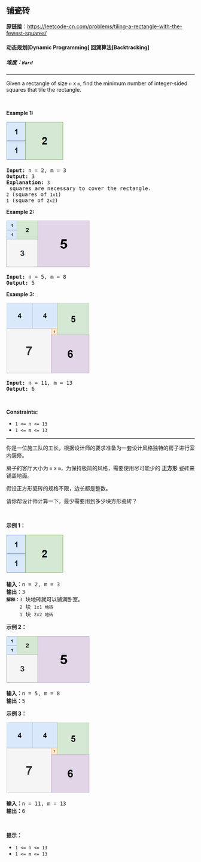 ## 铺瓷砖

**原链接**：<https://leetcode-cn.com/problems/tiling-a-rectangle-with-the-fewest-squares/>

#### 动态规划[Dynamic Programming]    回溯算法[Backtracking]    

##### 难度：**`Hard`**

----- 
<p>Given a rectangle of size&nbsp;<code>n</code>&nbsp;x <code><font face="monospace">m</font></code>, find the minimum number of integer-sided squares that tile the rectangle.</p>

<p>&nbsp;</p>
<p><strong>Example 1:</strong></p>

<p><img alt="" src="../../static/2019/10/17/sample_11_1592.png" style="width: 154px; height: 106px;" /></p>

<pre>
<strong>Input:</strong> n = 2, m = 3
<strong>Output:</strong> 3
<strong>Explanation:</strong> <code>3</code> squares are necessary to cover the rectangle.
<code>2</code> (squares of <code>1x1</code>)
<code>1</code> (square of <code>2x2</code>)</pre>

<p><strong>Example 2:</strong></p>

<p><img alt="" src="../../static/2019/10/17/sample_22_1592.png" style="width: 224px; height: 126px;" /></p>

<pre>
<strong>Input:</strong> n = 5, m = 8
<strong>Output:</strong> 5
</pre>

<p><strong>Example 3:</strong></p>

<p><img alt="" src="../../static/2019/10/17/sample_33_1592.png" style="width: 224px; height: 189px;" /></p>

<pre>
<strong>Input:</strong> n = 11, m = 13
<strong>Output:</strong> 6
</pre>

<p>&nbsp;</p>
<p><strong>Constraints:</strong></p>

<ul>
	<li><code>1 &lt;= n &lt;= 13</code></li>
	<li><code>1 &lt;= m&nbsp;&lt;=&nbsp;13</code></li>
</ul>


----- 
<p>你是一位施工队的工长，根据设计师的要求准备为一套设计风格独特的房子进行室内装修。</p>

<p>房子的客厅大小为&nbsp;<code>n</code>&nbsp;x <code>m</code>，为保持极简的风格，需要使用尽可能少的 <strong>正方形</strong> 瓷砖来铺盖地面。</p>

<p>假设正方形瓷砖的规格不限，边长都是整数。</p>

<p>请你帮设计师计算一下，最少需要用到多少块方形瓷砖？</p>

<p>&nbsp;</p>

<p><strong>示例 1：</strong></p>

<p><img alt="" src="../../static/2019/10/25/sample_11_1592.png" style="height: 106px; width: 154px;"></p>

<pre><strong>输入：</strong>n = 2, m = 3
<strong>输出：</strong>3
<code><strong>解释：</strong>3</code> 块地砖就可以铺满卧室。
<code>     2</code> 块 <code>1x1 地砖</code>
<code>     1</code> 块 <code>2x2 地砖</code></pre>

<p><strong>示例 2：</strong></p>

<p><img alt="" src="../../static/2019/10/25/sample_22_1592.png" style="height: 126px; width: 224px;"></p>

<pre><strong>输入：</strong>n = 5, m = 8
<strong>输出：</strong>5
</pre>

<p><strong>示例 3：</strong></p>

<p><img alt="" src="../../static/2019/10/25/sample_33_1592.png" style="height: 189px; width: 224px;"></p>

<pre><strong>输入：</strong>n = 11, m = 13
<strong>输出：</strong>6
</pre>

<p>&nbsp;</p>

<p><strong>提示：</strong></p>

<ul>
	<li><code>1 &lt;= n &lt;= 13</code></li>
	<li><code>1 &lt;= m&nbsp;&lt;=&nbsp;13</code></li>
</ul>
